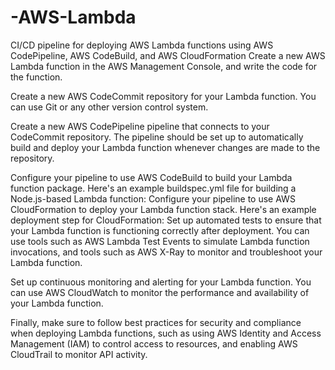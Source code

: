 # -AWS-Lambda
CI/CD pipeline for deploying AWS Lambda functions using AWS CodePipeline, AWS CodeBuild, and AWS CloudFormation
Create a new AWS Lambda function in the AWS Management Console, and write the code for the function.

Create a new AWS CodeCommit repository for your Lambda function. You can use Git or any other version control system.

Create a new AWS CodePipeline pipeline that connects to your CodeCommit repository. The pipeline should be set up to automatically build and deploy your Lambda function whenever changes are made to the repository.

Configure your pipeline to use AWS CodeBuild to build your Lambda function package. Here's an example buildspec.yml file for building a Node.js-based Lambda function:
Configure your pipeline to use AWS CloudFormation to deploy your Lambda function stack. Here's an example deployment step for CloudFormation:
Set up automated tests to ensure that your Lambda function is functioning correctly after deployment. You can use tools such as AWS Lambda Test Events to simulate Lambda function invocations, and tools such as AWS X-Ray to monitor and troubleshoot your Lambda function.

Set up continuous monitoring and alerting for your Lambda function. You can use AWS CloudWatch to monitor the performance and availability of your Lambda function.

Finally, make sure to follow best practices for security and compliance when deploying Lambda functions, such as using AWS Identity and Access Management (IAM) to control access to resources, and enabling AWS CloudTrail to monitor API activity.
